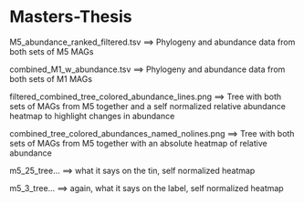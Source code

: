 # Masters-Thesis

M5_abundance_ranked_filtered.tsv ==> Phylogeny and abundance data from both sets of M5 MAGs

combined_M1_w_abundance.tsv ==> Phylogeny and abundance data from both sets of M1 MAGs

filtered_combined_tree_colored_abundance_lines.png ==> Tree with both sets of MAGs from M5 together and a self normalized relative abundance heatmap to highlight changes in abundance

combined_tree_colored_abundances_named_nolines.png ==> Tree with both sets of MAGs from M5 together with an absolute heatmap of relative abundance 

m5_25_tree... ==> what it says on the tin, self normalized heatmap

m5_3_tree... ==> again, what it says on the label, self normalized heatmap
